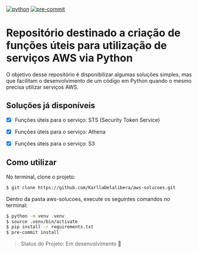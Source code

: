 [![python](https://img.shields.io/badge/python-3.8-blue.svg)](https://www.python.org/)
[![pre-commit](https://img.shields.io/badge/pre--commit-enabled-brightgreen?logo=pre-commit&logoColor=white)](https://github.com/pre-commit/pre-commit)

# Repositório destinado a criação de funções úteis para utilização de serviços AWS via Python

O objetivo desse repositório é disponibilizar algumas soluções simples, mas que facilitam o desenvolvimento de um código em Python quando o mesmo precisa utilizar serviços AWS.


## Soluções já disponíveis

- [X] Funções úteis para o serviço: STS (Security Token Service)
- [X] Funções úteis para o serviço: Athena
- [X] Funções úteis para o serviço: S3


## Como utilizar

No terminal, clone o projeto:

```bash
$ git clone https://github.com/KarllaDelalibera/aws-solucoes.git
```

Dentro da pasta aws-solucoes, execute os seguintes comandos no terminal:

```bash
$ python -m venv .venv
$ source .venv/bin/activate
$ pip install -r requirements.txt
$ pre-commit install
```

> Status do Projeto: Em desenvolvimento :construction:
